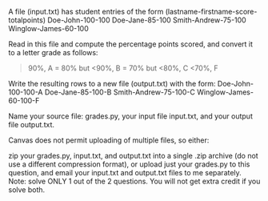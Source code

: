 A file (input.txt) has student entries of the form (lastname-firstname-score-totalpoints)
Doe-John-100-100
Doe-Jane-85-100
Smith-Andrew-75-100
Winglow-James-60-100

Read in this file and compute the percentage points scored, and convert it to a letter grade as follows:

> 90%, A
>= 80% but <90%, B
>= 70% but <80%, C
<70%,  F

Write the resulting rows to a new file (output.txt) with the form:
Doe-John-100-100-A
Doe-Jane-85-100-B
Smith-Andrew-75-100-C
Winglow-James-60-100-F

Name your source file: grades.py, your input file input.txt, and your output file output.txt.

Canvas does not permit uploading of multiple files, so either:

zip your grades.py, input.txt, and output.txt into a single .zip archive (do not use a different compression format), or
upload just your grades.py to this question, and email your input.txt and output.txt files to me separately.
Note: solve ONLY 1 out of the 2 questions. You will not get extra credit if you solve both.
